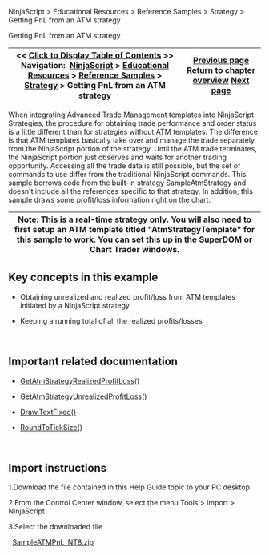 ﻿
NinjaScript > Educational Resources > Reference Samples > Strategy > Getting PnL from an ATM strategy

Getting PnL from an ATM strategy

| << [Click to Display Table of Contents](getting_pnl_from_an_atm_strate.md) >> **Navigation:**     [NinjaScript](ninjascript-1.md) > [Educational Resources](educational_resources-1.md) > [Reference Samples](reference_samples-1.md) > [Strategy](strategy2-1.md) > Getting PnL from an ATM strategy | [Previous page](entering_on_one_time_frame_and-1.md) [Return to chapter overview](strategy2-1.md) [Next page](halting_a_strategy_once_user_d-1.md) |
| --- | --- |
When integrating Advanced Trade Management templates into NinjaScript Strategies, the procedure for obtaining trade performance and order status is a little different than for strategies without ATM templates. The difference is that ATM templates basically take over and manage the trade separately from the NinjaScript portion of the strategy. Until the ATM trade terminates, the NinjaScript portion just observes and waits for another trading opportunity. Accessing all the trade data is still possible, but the set of commands to use differ from the traditional NinjaScript commands. This sample borrows code from the built-in strategy SampleAtmStrategy and doesn't include all the references specific to that strategy. In addition, this sample draws some profit/loss information right on the chart.
 

| Note: This is a real-time strategy only. You will also need to first setup an ATM template titled "AtmStrategyTemplate" for this sample to work. You can set this up in the SuperDOM or Chart Trader windows. |
| --- |
## 
## 
## Key concepts in this example
- Obtaining unrealized and realized profit/loss from ATM templates initiated by a NinjaScript strategy

- Keeping a running total of all the realized profits/losses

 
## Important related documentation
- [GetAtmStrategyRealizedProfitLoss()](getatmstrategyrealizedprofitlo-1.md)

- [GetAtmStrategyUnrealizedProfitLoss()](getatmstrategyunrealizedprofit-1.md)

- [Draw.TextFixed()](draw_textfixed-1.md)

- [RoundToTickSize()](roundtoticksize-1.md)

 
## Import instructions
1.Download the file contained in this Help Guide topic to your PC desktop

2.From the Control Center window, select the menu Tools > Import > NinjaScript

3.Select the downloaded file

 
[SampleATMPnL_NT8.zip](samples/SampleATMPnL_NT8.zip)
